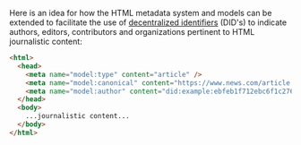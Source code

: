 Here is an idea for how the HTML metadata system and models can be extended to facilitate the use of [decentralized identifiers](https://github.com/WebOfTrustInfo/rebooting-the-web-of-trust-fall2017/blob/master/topics-and-advance-readings/did-primer.md) (DID's) to indicate authors, editors, contributors and organizations pertinent to HTML journalistic content:

```html
<html>
  <head>
    <meta name="model:type" content="article" />
    <meta name="model:canonical" content="https://www.news.com/article.html" />
    <meta name="model:author" content="did:example:ebfeb1f712ebc6f1c276e12ec21" />
  </head>
  <body>
    ...journalistic content...
  </body>
</html>
```
